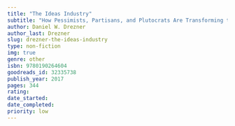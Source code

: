 ```yaml
---
title: "The Ideas Industry"
subtitle: "How Pessimists, Partisans, and Plutocrats Are Transforming the Marketplace of Ideas"
author: Daniel W. Drezner
author_last: Drezner
slug: drezner-the-ideas-industry
type: non-fiction
img: true
genre: other
isbn: 9780190264604
goodreads_id: 32335738
publish_year: 2017
pages: 344
rating: 
date_started:
date_completed:
priority: low
---
```


